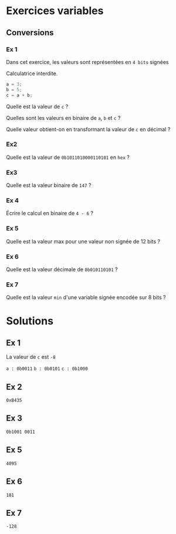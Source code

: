 # Exercices variables

## Conversions
### Ex 1
Dans cet exercice, les valeurs sont représentées en `4 bits` signées

Calculatrice interdite.

```C
a = 3;
b = 5;
c = a + b;
```

Quelle est la valeur de `c` ?

Quelles sont les valeurs en binaire de `a`, `b` et `c` ?

Quelle valeur obtient-on en transformant la valeur de `c` en décimal ?

### Ex2
Quelle est la valeur de `0b1011010000110101` en `hex` ?

### Ex3
Quelle est la valeur binaire de `147` ?

### Ex 4
Écrire le calcul en binaire de `4 - 6` ?

### Ex 5
Quelle est la valeur max pour une valeur non signée de 12 bits ?

### Ex 6
Quelle est la valeur décimale de `0b010110101` ?

### Ex 7
Quelle est la valeur `min` d'une variable signée encodée sur 8 bits ?


# Solutions
## Ex 1
La valeur de `c` est `-8`

`a : 0b0011`
`b : 0b0101`
`c : 0b1000`

## Ex 2
`0xB435`

## Ex 3
`0b1001 0011`

## Ex 5
`4095`

## Ex 6
`181`

## Ex 7
`-128`